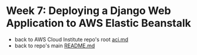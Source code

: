 # Week 7: Deploying a Django Web Application to AWS Elastic Beanstalk

* back to AWS Cloud Institute repo's root [aci.md](../aci.md)
* back to repo's main [README.md](../../../README.md)
